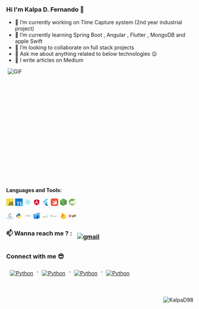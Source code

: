 ### Hi I'm Kalpa D. Fernando 👋


- 🔭  I’m currently working on Time Capture system (2nd year industrial project)
- 🌱  I’m currently learning Spring Boot , Angular , Flutter , MongoDB and apple Swift
- 👯  I’m looking to collaborate on full stack projects
- 💬  Ask me about anything related to below technologies 😉 
- 📝  I write articles on Medium

<img align="right" alt="GIF" src="https://github.com/abhisheknaiidu/abhisheknaiidu/blob/master/code.gif?raw=true" width="500" height="320" />

**Languages and Tools:**  

<code><img height="20" src="https://raw.githubusercontent.com/github/explore/80688e429a7d4ef2fca1e82350fe8e3517d3494d/topics/javascript/javascript.png"></code>
<code><img height="20" src="https://raw.githubusercontent.com/github/explore/80688e429a7d4ef2fca1e82350fe8e3517d3494d/topics/typescript/typescript.png"></code>
<code><img height="20" src="https://raw.githubusercontent.com/github/explore/80688e429a7d4ef2fca1e82350fe8e3517d3494d/topics/react/react.png"></code>
<code><img height="20" src="https://raw.githubusercontent.com/github/explore/80688e429a7d4ef2fca1e82350fe8e3517d3494d/topics/angular/angular.png"></code>
<code><img height="20" src="https://raw.githubusercontent.com/github/explore/80688e429a7d4ef2fca1e82350fe8e3517d3494d/topics/flutter/flutter.png"></code>
<code><img height="20" src="https://raw.githubusercontent.com/github/explore/80688e429a7d4ef2fca1e82350fe8e3517d3494d/topics/swift/swift.png"></code>
<code><img height="20" src="https://raw.githubusercontent.com/github/explore/80688e429a7d4ef2fca1e82350fe8e3517d3494d/topics/nodejs/nodejs.png"></code>
<code><img height="20" src="https://raw.githubusercontent.com/github/explore/80688e429a7d4ef2fca1e82350fe8e3517d3494d/topics/spring-boot/spring-boot.png"></code>

<code><img height="20" src="https://raw.githubusercontent.com/github/explore/80688e429a7d4ef2fca1e82350fe8e3517d3494d/topics/c/c.png"></code>
<code><img height="20" src="https://raw.githubusercontent.com/github/explore/80688e429a7d4ef2fca1e82350fe8e3517d3494d/topics/python/python.png"></code>
<code><img height="20" src="https://raw.githubusercontent.com/github/explore/80688e429a7d4ef2fca1e82350fe8e3517d3494d/topics/java/java.png"></code>
<code><img height="20" src="https://raw.githubusercontent.com/github/explore/80688e429a7d4ef2fca1e82350fe8e3517d3494d/topics/xcode/xcode.png"></code>
<code><img height="20" src="https://raw.githubusercontent.com/github/explore/80688e429a7d4ef2fca1e82350fe8e3517d3494d/topics/mysql/mysql.png"></code>
<code><img height="20" src="https://raw.githubusercontent.com/github/explore/80688e429a7d4ef2fca1e82350fe8e3517d3494d/topics/mongodb/mongodb.png"></code>
<code><img height="20" src="https://raw.githubusercontent.com/github/explore/80688e429a7d4ef2fca1e82350fe8e3517d3494d/topics/firebase/firebase.png"></code>
<code><img height="20" src="https://raw.githubusercontent.com/github/explore/80688e429a7d4ef2fca1e82350fe8e3517d3494d/topics/git/git.png"></code>


### 📫 Wanna reach me ? :  <a href="mailto:kalpafernando1998@gmail.com"> <img src="https://cdn.jsdelivr.net/npm/simple-icons@v3/icons/gmail.svg" alt="gmail" height="16" style="vertical-align:top; margin:10px"></a>



### Connect with me 😎
<p align="Left">
 <a href="https://www.linkedin.com/in/kalpa-d/" target="_blank" rel="noopener noreferrer"> 
<img src="https://cdn.jsdelivr.net/npm/simple-icons@v3/icons/linkedin.svg" alt="Python" height="40" style="vertical-align:top; margin:10px">
</a>
 <a href="https://stackoverflow.com/users/11211493/kalpa-d-fernando"> 
<img src="https://cdn.jsdelivr.net/npm/simple-icons@v3/icons/stackoverflow.svg" alt="Python" height="40" style="vertical-align:top; margin:10px">
</a>
<a href="https://medium.com/@kalpafernando1998"> 
<img src="https://cdn.jsdelivr.net/npm/simple-icons@v3/icons/medium.svg" alt="Python" height="40" style="vertical-align:top; margin:10px">
</a>
<a href="https://www.facebook.com/kalpaf/"> 
 <img src="https://cdn.jsdelivr.net/npm/simple-icons@v3/icons/facebook.svg" alt="Python" height="40" style="vertical-align:top; margin:10px">
 </a>
</p>

 <br>
 <p align="right" >
 <img src="https://github-readme-streak-stats.herokuapp.com/?user=KalpaD98&" alt="KalpaD98" />
  </p>
